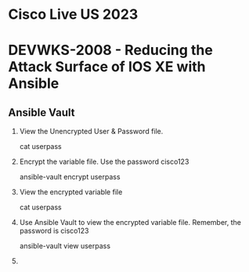 # Cisco Live US 2023
# DEVWKS-2008 - Reducing the Attack Surface of IOS XE with Ansible

## Ansible Vault

1. View the Unencrypted User & Password file.

    cat userpass

2. Encrypt the variable file. 
Use the password cisco123 

    ansible-vault encrypt userpass
    
3. View the encrypted variable file

    cat userpass
    
4. Use Ansible Vault to view the encrypted variable file. 
Remember, the password is cisco123

    ansible-vault view userpass
  
5.   
  
  
  
  
  
  

